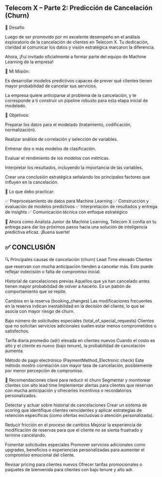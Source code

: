 ## Telecom X – Parte 2: Predicción de Cancelación (Churn)

📣 Desafío

Luego de ser promovido por mi excelente desempeño en el análisis exploratorio de la cancelación de clientes en Telecom X. Tu dedicación, claridad al comunicar los datos y visión estratégica marcaron la diferencia.

Ahora, ¡Fuí invitado oficialmente a formar parte del equipo de Machine Learning de la empresa!

🎯 Mi Misión:

Es desarrollar modelos predictivos capaces de prever qué clientes tienen mayor probabilidad de cancelar sus servicios.

La empresa quiere anticiparse al problema de la cancelación, y te corresponde a ti construir un pipeline robusto para esta etapa inicial de modelado.

🧠 Objetivos:

Preparar los datos para el modelado (tratamiento, codificación, normalización).

Realizar análisis de correlación y selección de variables.

Entrenar dos o más modelos de clasificación.

Evaluar el rendimiento de los modelos con métricas.

Interpretar los resultados, incluyendo la importancia de las variables.

Crear una conclusión estratégica señalando los principales factores que influyen en la cancelación.

🧰 Lo que debo practicar:

✅ Preprocesamiento de datos para Machine Learning
✅ Construcción y evaluación de modelos predictivos
✅ Interpretación de resultados y entrega de insights
✅ Comunicación técnica con enfoque estratégico

🚀 Ahora como Analista Junior de Machine Learning, Telecom X confía en tu entrega para dar los próximos pasos hacia una solución de inteligencia predictiva eficaz. ¡Buena suerte!

## ✅ CONCLUSIÓN

🔍 Principales causas de cancelación (churn)
Lead Time elevado Clientes que reservan con mucha anticipación tienden a cancelar más. Esto puede reflejar indecisión o falta de compromiso inicial.

Historial de cancelaciones previas Aquellos que ya han cancelado antes tienen mayor probabilidad de volver a hacerlo. Es un patrón de comportamiento que se repite.

Cambios en la reserva (booking_changes) Las modificaciones frecuentes en la reserva indican inestabilidad en la decisión del cliente, lo que se asocia con mayor riesgo de churn.

Bajo número de solicitudes especiales (total_of_special_requests) Clientes que no solicitan servicios adicionales suelen estar menos comprometidos o satisfechos.

Tarifa diaria promedio (adr) elevada en clientes nuevos Cuando el costo es alto y el cliente es nuevo (bajo tenure), la probabilidad de cancelación aumenta.

Método de pago electrónico (PaymentMethod_Electronic check) Este método mostró correlación con mayor tasa de cancelación, posiblemente por menor percepción de compromiso.

🎯 Recomendaciones clave para reducir el churn
Segmentar y monitorear clientes con alto lead time Implementar alertas para clientes que reservan con mucha anticipación y ofrecerles incentivos o recordatorios personalizados.

Detectar y actuar sobre historial de cancelaciones Crear un sistema de scoring que identifique clientes reincidentes y aplicar estrategias de retención específicas (como ofertas exclusivas o atención personalizada).

Reducir fricción en el proceso de cambios Mejorar la experiencia de modificación de reservas para que el cliente no se sienta frustrado y termine cancelando.

Fomentar solicitudes especiales Promover servicios adicionales como upgrades, beneficios o experiencias personalizadas para aumentar el compromiso emocional del cliente.

Revisar pricing para clientes nuevos Ofrecer tarifas promocionales o paquetes de bienvenida para clientes con bajo tenure y alto adr.


